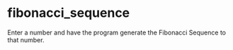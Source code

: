 # fibonacci_sequence
Enter a number and have the program generate the Fibonacci Sequence to that number.
